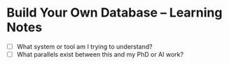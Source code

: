 # Build Your Own Database – Learning Notes

- [ ] What system or tool am I trying to understand?
- [ ] What parallels exist between this and my PhD or AI work?
